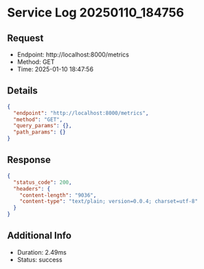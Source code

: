 # Service Log 20250110_184756

## Request
- Endpoint: http://localhost:8000/metrics
- Method: GET
- Time: 2025-01-10 18:47:56

## Details
```json
{
  "endpoint": "http://localhost:8000/metrics",
  "method": "GET",
  "query_params": {},
  "path_params": {}
}
```

## Response
```json
{
  "status_code": 200,
  "headers": {
    "content-length": "9036",
    "content-type": "text/plain; version=0.0.4; charset=utf-8"
  }
}
```

## Additional Info
- Duration: 2.49ms
- Status: success
